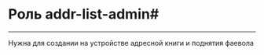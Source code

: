 # Роль addr-list-admin#

----------

Нужна для создании на устройстве адресной книги и поднятия фаевола
